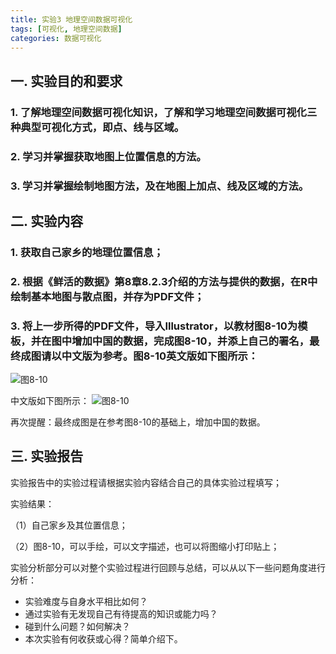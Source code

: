 ```yaml
---
title: 实验3 地理空间数据可视化
tags: [可视化, 地理空间数据]
categories: 数据可视化
---
```


## 一. 实验目的和要求
### 1. 了解地理空间数据可视化知识，了解和学习地理空间数据可视化三种典型可视化方式，即点、线与区域。
### 2. 学习并掌握获取地图上位置信息的方法。
### 3. 学习并掌握绘制地图方法，及在地图上加点、线及区域的方法。

## 二. 实验内容
### 1. 获取自己家乡的地理位置信息；
### 2. 根据《鲜活的数据》第8章8.2.3介绍的方法与提供的数据，在R中绘制基本地图与散点图，并存为PDF文件；
### 3. 将上一步所得的PDF文件，导入Illustrator，以教材图8-10为模板，并在图中增加中国的数据，完成图8-10，并添上自己的署名，最终成图请以中文版为参考。图8-10英文版如下图所示：
![图8-10](http://oty0nwcbq.bkt.clouddn.com/DV_Fig8-10.png)

中文版如下图所示：
![图8-10](http://oty0nwcbq.bkt.clouddn.com/DV-Fig8-10-cn.png)

再次提醒：最终成图是在参考图8-10的基础上，增加中国的数据。

## 三. 实验报告
实验报告中的实验过程请根据实验内容结合自己的具体实验过程填写；

实验结果：

（1）自己家乡及其位置信息；

（2）图8-10，可以手绘，可以文字描述，也可以将图缩小打印贴上；

实验分析部分可以对整个实验过程进行回顾与总结，可以从以下一些问题角度进行分析：
- 实验难度与自身水平相比如何？
- 通过实验有无发现自己有待提高的知识或能力吗？
- 碰到什么问题？如何解决？
- 本次实验有何收获或心得？简单介绍下。